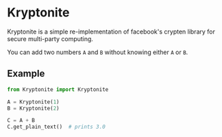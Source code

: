 # Kryptonite
Kryptonite is a simple re-implementation of facebook's crypten library for secure multi-party computing. 

You can add two numbers `A` and `B` without knowing either `A` or `B`.

## Example
```python
from Kryptonite import Kryptonite

A = Kryptonite(1)
B = Kryptonite(2)

C = A + B
C.get_plain_text()  # prints 3.0
```